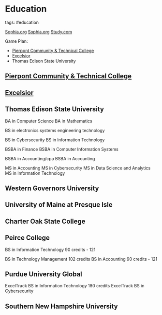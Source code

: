 # Education

tags: #education

[Sophia.org](https://www.sophia.org/)
[Sophia.org](sophiaorg.md)
[Study.com](studycom.md)

Game Plan:

* [Pierpont Community & Technical College](./pierpontCnTC.md)
* [Excelsior](./excelsior.md)
* Thomas Edison State University

## [Pierpont Community & Technical College](./pierpontCnTC.md)

## [Excelsior](./excelsior.md)

## Thomas Edison State University

  BA in Computer Science
  BA in Mathematics

  BS in electronics systems engineering technology

  BS in Cybersecurity
  BS in Information Technology

  BSBA in Finance
  BSBA in Computer Information Systems

  BSBA in Accounting/cpa
  BSBA in Accounting

  MS in Accounting
  MS in Cybersecurity
  MS in Data Science and Analytics
  MS in Information Technology

## Western Governors University

## University of Maine at Presque Isle

## Charter Oak State College

## Peirce College

  BS in Information Technology
    90 credits - 121

  BS in Technology Management
    102 credits
  BS in Accounting
    90 credits - 121

## Purdue University Global

  ExcelTrack BS in Information Technology
    180 credits
  ExcelTrack BS in Cybersecurity

## Southern New Hampshire University
